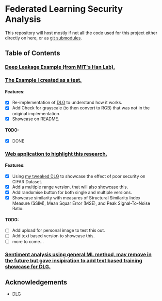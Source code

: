 # Federated Learning Security Analysis

This repository will host mostly if not all the code used for this project either directly on here, or as [git submodules](https://git-scm.com/book/en/v2/Git-Tools-Submodules).

## Table of Contents

### [Deep Leakage Example (from MIT's Han Lab).](https://github.com/mit-han-lab/dlg)

### [The Example I created as a test.](https://github.com/harrysharma1/federated-learning-analysis)

#### Features:
- [x] Re-implementation of [DLG](https://github.com/mit-han-lab/dlg) to understand how it works.
- [x] Add Check for grayscale (to then convert to RGB) that was not in the original implementation.
- [X] Showcase on README.

#### TODO:
- [x] DONE

### [Web application to highlight this research.](https://github.com/harrysharma1/federated-learning-results)

#### Features:
- [x] Using [my tweaked DLG](https://github.com/harrysharma1/federated-learning-analysis) to showcase the effect of poor security on CIFAR Dataset.
- [x] Add a multiple range version, that will also showcase this.
- [x] Add randomise button for both single and multiple versions.
- [x] Showcase similarity with measures of Structural Similarity Index Measure (SSIM), Mean Squar Error (MSE), and Peak Signal-To-Noise Ratio.

#### TODO:
- [ ] Add upload for personal image to test this out.
- [ ] Add text based version to showcase this.
- [ ] more to come...

### [Sentiment analysis using general ML method, may remove in the future but gave insipiration to add text based training showcase for DLG.](https://github.com/harrysharma1/sentiment-analysis)

## Acknowledgements

- [DLG](https://github.com/mit-han-lab/dlg)